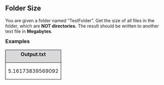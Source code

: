 <H2 CLASS="western" ALIGN=JUSTIFY>Folder Size</H2>

<P STYLE="margin-bottom: 0.14in">You are given a folder named
“TestFolder”. Get the size of all files in the folder, which are
<B>NOT directories.</B> The result should be written to another text
file in <B>Megabytes</B>.</P>
<H3 CLASS="western" ALIGN=JUSTIFY STYLE="margin-top: 0in">Examples</H3>
<TABLE WIDTH=114 CELLPADDING=7 CELLSPACING=0>
	<COL WIDTH=98>
	<TR>
		<TD WIDTH=98 VALIGN=TOP BGCOLOR="#d9d9d9" STYLE="border: 1px solid #00000a; padding-top: 0in; padding-bottom: 0in; padding-left: 0.08in; padding-right: 0.08in">
			<P ALIGN=CENTER STYLE="margin-top: 0.03in"><B>Output.txt</B></P>
		</TD>
	</TR>
	<TR>
		<TD WIDTH=98 VALIGN=TOP STYLE="border: 1px solid #00000a; padding-top: 0in; padding-bottom: 0in; padding-left: 0.08in; padding-right: 0.08in">
			<P>5.16173839569092</P>
		</TD>
	</TR>
</TABLE>